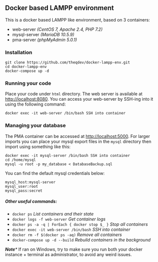 
## Docker based LAMPP environment

This is a docker based LAMPP like environment, based on 3 containers:

* web-server _(CentOS 7, Apache 2.4, PHP 7.2)_
* mysql-server _(MariaDB 10.5.9)_
* pma-server _(phpMyAdmin 5.0.1)_

### Installation

```
git clone https://github.com/theqdev/docker-lampp-env.git 
cd docker-lampp-env
docker-compose up -d
```

### Running your code

Place your code under `html` directory. The web server is available at [http://localhost:8080](http://localhost:8080/).
You can access your web-server by SSH-ing into it using the following command:

```
docker exec -it web-server /bin/bash SSH into container
```

### Managing your database

The PMA container can be accessed at [http://localhost:5000](http://localhost:5000/). For larger imports you can place your mysql export files in the `mysql` directory then import using something like this:

```
docker exec -it mysql-server /bin/bash SSH into container
cd /home/mysql
mysql -u root -p my_database < DatabaseBackup.sql
```

You can find the default mysql credentials below:

```
mysql_host:mysql-server
mysql_user:root
mysql_pass:secret
```


##### Other useful commands:

* `docker ps` _List containers and their state_
* `docker logs -f web-server` _Get container logs_
* `docker ps -a -q | ForEach { docker stop $_ }` _Stop all containers_
* `docker exec -it web-server /bin/bash` _SSH into container_
* `docker rm -f $(docker ps -aq)` _Remove all containers_
* `docker-compose up -d --build` _Rebuild containers in the background_

_**Note***_ If ran on Windows, try to make sure you run both your docker instance + terminal as administrator, to avoid any weird issues.
